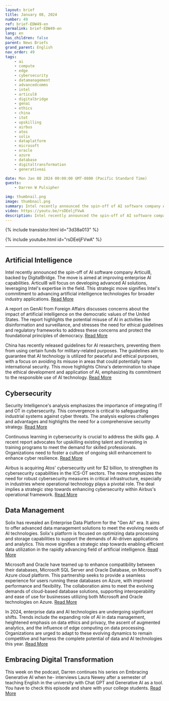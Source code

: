 ```yaml
---
layout: brief
title: January 08, 2024
number: 49
ref: brief-EDW49-en
permalink: brief-EDW49-en
lang: en
has_children: false
parent: News Briefs
grand_parent: English
nav_order: 49
tags:
    - ai
    - compute
    - edge
    - cybersecurity
    - datamanagement
    - advancedcomms
    - intel
    - articul8
    - digitalbridge
    - genai
    - ethics
    - china
    - itot
    - upskilling
    - airbus
    - atos
    - solix
    - dataplatform
    - microsoft
    - oracle
    - azure
    - database
    - digitaltransformation
    - generativeai

date: Mon Jan 08 2024 00:00:00 GMT-0800 (Pacific Standard Time)
guests:
    - Darren W Pulsipher

img: thumbnail.png
image: thumbnail.png
summary: Intel recently announced the spin-off of AI software company Articul8, backed by DigitalBridge. The move is aimed at improving enterprise AI capabilities. Articul8 will focus on developing advanced AI solutions, leveraging Intel's expertise in the field. This strategic move signifies Intel's commitment to advancing artificial intelligence technologies for broader industry applications.
video: https://youtu.be/rsDEeljFVwA
description: Intel recently announced the spin-off of AI software company Articul8, backed by DigitalBridge. The move is aimed at improving enterprise AI capabilities. Articul8 will focus on developing advanced AI solutions, leveraging Intel's expertise in the field. This strategic move signifies Intel's commitment to advancing artificial intelligence technologies for broader industry applications.
---
```



{% include transistor.html id="3d38a013" %}



{% include youtube.html id="rsDEeljFVwA" %}


---

## Artificial Intelligence



Intel recently announced the spin-off of AI software company Articul8, backed by DigitalBridge. The move is aimed at improving enterprise AI capabilities. Articul8 will focus on developing advanced AI solutions, leveraging Intel's expertise in the field. This strategic move signifies Intel's commitment to advancing artificial intelligence technologies for broader industry applications. [Read More](https://www.reuters.com/technology/intel-spins-out-ai-software-firm-with-backing-digitalbridge-2024-01-03/)



A report on GenAI from Foreign Affairs discusses concerns about the impact of artificial intelligence on the democratic values of the United States. The report highlights the potential misuse of AI in activities like disinformation and surveillance, and stresses the need for ethical guidelines and regulatory frameworks to address these concerns and protect the foundational principles of democracy. [Read More](https://www.foreignaffairs.com/united-states/artificial-intelligences-threat-democracy)



China has recently released guidelines for AI researchers, preventing them from using certain funds for military-related purposes. The guidelines aim to guarantee that AI technology is utilized for peaceful and ethical purposes, with a focus on avoiding its misuse in areas that could potentially harm international security. This move highlights China's determination to shape the ethical development and application of AI, emphasizing its commitment to the responsible use of AI technology. [Read More](https://www.scmp.com/news/china/science/article/3247420/china-unveils-new-artificial-intelligence-guidelines-scientists-and-bans-use-funding-applications)

## Cybersecurity



Security Intelligence's analysis emphasizes the importance of integrating IT and OT in cybersecurity. This convergence is critical to safeguarding industrial systems against cyber threats. The analysis explores challenges and advantages and highlights the need for a comprehensive security strategy. [Read More](https://securityintelligence.com/posts/it-and-ot-cybersecurity-integration/)



Continuous learning in cybersecurity is crucial to address the skills gap. A recent report advocates for upskilling existing talent and investing in training programs to meet the demand for skilled professionals. Organizations need to foster a culture of ongoing skill enhancement to enhance cyber resilience. [Read More](https://www.informationweek.com/cyber-resilience/upskilling-is-the-secret-to-closing-the-cybersecurity-skills-gap-)



Airbus is acquiring Atos' cybersecurity unit for $2 billion, to strengthen its cybersecurity capabilities in the ICS-OT sectors. The move emphasizes the need for robust cybersecurity measures in critical infrastructure, especially in industries where operational technology plays a pivotal role. The deal implies a strategic step towards enhancing cybersecurity within Airbus's operational framework. [Read More](https://www.darkreading.com/ics-ot-security/airbus-acquire-atos-cybersecurity-unit-2-billion)

## Data Management



Solix has revealed an Enterprise Data Platform for the "Gen AI" era. It aims to offer advanced data management solutions to meet the evolving needs of AI technologies. Solix's platform is focused on optimizing data processing and storage capabilities to support the demands of AI-driven applications and analytics. This move signifies a strategic step towards enabling efficient data utilization in the rapidly advancing field of artificial intelligence. [Read More](https://venturebeat.com/data-infrastructure/solix-launches-new-enterprise-data-platform-for-the-gen-ai-era/)



Microsoft and Oracle have teamed up to enhance compatibility between their databases, Microsoft SQL Server and Oracle Database, on Microsoft's Azure cloud platform. This partnership seeks to provide a seamless experience for users running these databases on Azure, with improved performance and flexibility. The collaboration aims to meet the evolving demands of cloud-based database solutions, supporting interoperability and ease of use for businesses utilizing both Microsoft and Oracle technologies on Azure. [Read More](https://www.infoq.com/news/2024/01/microsoft-oracle-database-azure/)



In 2024, enterprise data and AI technologies are undergoing significant shifts. Trends include the expanding role of AI in data management, heightened emphasis on data ethics and privacy, the ascent of augmented analytics, and the influence of edge computing on data processing. Organizations are urged to adapt to these evolving dynamics to remain competitive and harness the complete potential of data and AI technologies this year. [Read More](https://tdwi.org/articles/2024/01/05/ta-all-shifting-sands-in-enterprise-data-and-ai-technologies-in-2024.aspx)

## Embracing Digital Transformation



This week on the podcast, Darren continues his series on Embracing Generative AI when he- interviews Laura Newey after a semester of teaching English in the university with Chat GPT and Generative AI as a tool. You have to check this episode and share with your college students. [Read More](https://www.embracingdigital.org/en)


